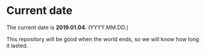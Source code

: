 # Current date

The current date is **2019.01.04.** (YYYY.MM.DD.)

This repository will be good when the world ends, so we will know how long it lasted.